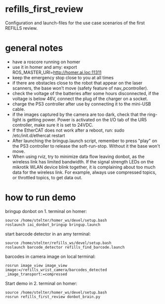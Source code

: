 # refills_first_review
Configuration and launch-files for the use case scenarios of the first REFILLS review.

# general notes

- have a roscore running on homer
- use it in homer and amy: export ROS_MASTER_URI=http://homer.ai.loc:11311
- keep the emergency stop close to you at all times
- if there are obstacles close to the robot that appear on the laser scanners, the base won't move (safety feature of nav_pcontroller).
- check the voltage of the batteries after some hours disconnected, if the voltage is below 46V, connect the plug of the charger on a socket.
- charge the PS3 controller after use by connecting it to the mini-USB cable.
- if the images captured by the camera are too dark, check that the ring-light is getting power. Power is activated on the I/O tab of the UR5 controller, make sure it is set to 24VDC.
- If the EtherCAT does not work after a reboot, run: sudo /etc/init.d/ethercat restart
- After launching the bringup.launch script, remember to press "play" on the PS3 controller to release the soft-run-stop. Without it the base won't move.
- When using rviz, try to minimize data flow leaving donbot, as the wireless link has limited bandwidth. If the signal strength LEDs on the mikrotik WLAN device blink together, it is complaining about too much data for the wireless link. For example, always use compressed topics, or throttled topics, to get data out.

# how to run demo
bringup donbot on 1. terminal on homer:
``` 
source /home/stelter/homer_ws/devel/setup.bash
roslaunch iai_donbot_bringup bringup.launch
```

start barcode detector in an amy terminal:
``` 
source /home/stelter/refills_ws/devel/setup.bash
roslaunch barcode_detector refills_find_barcode.launch 
```

barcodes in camera image on local terminal:
``` 
rosrun image_view image_view image:=/refills_wrist_camera/barcodes_detected _image_transport:=compressed
```

Start demo in 2. terminal on homer:
``` 
source /home/stelter/homer_ws/devel/setup.bash
rosrun refills_first_review donbot_brain.py
```


